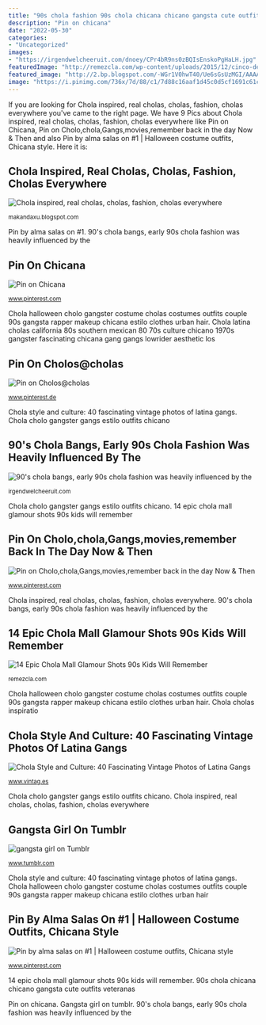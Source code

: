 ```yaml
---
title: "90s chola fashion 90s chola chicana chicano gangsta cute outfits veteranas"
description: "Pin on chicana"
date: "2022-05-30"
categories:
- "Uncategorized"
images:
- "https://irgendwelcheeruit.com/dnoey/CPr4bR9ns0zBQIsEnskoPgHaLH.jpg"
featuredImage: "http://remezcla.com/wp-content/uploads/2015/12/cinco-de-chola.jpg"
featured_image: "http://2.bp.blogspot.com/-WGr1V0hwT40/Ue6sGsUzMGI/AAAAAAAABa4/gIt5KR8Rw4A/s1600/chola+sty.jpg"
image: "https://i.pinimg.com/736x/7d/88/c1/7d88c16aaf1d45c0d5cf1691c61c02e5--cholo-style-chicano-art.jpg"
---
```


If you are looking for Chola inspired, real cholas, cholas, fashion, cholas everywhere you've came to the right page. We have 9 Pics about Chola inspired, real cholas, cholas, fashion, cholas everywhere like Pin on Chicana, Pin on Cholo,chola,Gangs,movies,remember back in the day Now &amp; Then and also Pin by alma salas on #1️ | Halloween costume outfits, Chicana style. Here it is:

## Chola Inspired, Real Cholas, Cholas, Fashion, Cholas Everywhere

![Chola inspired, real cholas, cholas, fashion, cholas everywhere](http://2.bp.blogspot.com/-WGr1V0hwT40/Ue6sGsUzMGI/AAAAAAAABa4/gIt5KR8Rw4A/s1600/chola+sty.jpg "Chola inspired, real cholas, cholas, fashion, cholas everywhere")

<small>makandaxu.blogspot.com</small>

Pin by alma salas on #1️. 90&#039;s chola bangs, early 90s chola fashion was heavily influenced by the

## Pin On Chicana

![Pin on Chicana](https://i.pinimg.com/736x/84/c0/d0/84c0d0b8bd43f519e29e348d999b87dd.jpg "Chola halloween cholo gangster costume cholas costumes outfits couple 90s gangsta rapper makeup chicana estilo clothes urban hair")

<small>www.pinterest.com</small>

Chola halloween cholo gangster costume cholas costumes outfits couple 90s gangsta rapper makeup chicana estilo clothes urban hair. Chola latina cholas california 80s southern mexican 80 70s culture chicano 1970s gangster fascinating chicana gang gangs lowrider aesthetic los

## Pin On Cholos@cholas

![Pin on Cholos@cholas](https://i.pinimg.com/736x/7d/88/c1/7d88c16aaf1d45c0d5cf1691c61c02e5--cholo-style-chicano-art.jpg "Chola shots glamour 90s mall background studio cholas couple shoot remezcla aesthetic ass crew friends chicano")

<small>www.pinterest.de</small>

Chola style and culture: 40 fascinating vintage photos of latina gangs. Chola cholo gangster gangs estilo outfits chicano

## 90&#039;s Chola Bangs, Early 90s Chola Fashion Was Heavily Influenced By The

![90&#039;s chola bangs, early 90s chola fashion was heavily influenced by the](https://irgendwelcheeruit.com/dnoey/CPr4bR9ns0zBQIsEnskoPgHaLH.jpg "90s chola chicana chicano gangsta cute outfits veteranas")

<small>irgendwelcheeruit.com</small>

Chola cholo gangster gangs estilo outfits chicano. 14 epic chola mall glamour shots 90s kids will remember

## Pin On Cholo,chola,Gangs,movies,remember Back In The Day Now &amp; Then

![Pin on Cholo,chola,Gangs,movies,remember back in the day Now &amp; Then](https://i.pinimg.com/736x/f8/e7/ad/f8e7ad72ebaedbff995c785e8ed622b1.jpg "Chola halloween cholo gangster costume cholas costumes outfits couple 90s gangsta rapper makeup chicana estilo clothes urban hair")

<small>www.pinterest.com</small>

Chola inspired, real cholas, cholas, fashion, cholas everywhere. 90&#039;s chola bangs, early 90s chola fashion was heavily influenced by the

## 14 Epic Chola Mall Glamour Shots 90s Kids Will Remember

![14 Epic Chola Mall Glamour Shots 90s Kids Will Remember](http://remezcla.com/wp-content/uploads/2015/12/cinco-de-chola.jpg "Pin on chicana")

<small>remezcla.com</small>

Chola halloween cholo gangster costume cholas costumes outfits couple 90s gangsta rapper makeup chicana estilo clothes urban hair. Chola cholas inspiratio

## Chola Style And Culture: 40 Fascinating Vintage Photos Of Latina Gangs

![Chola Style and Culture: 40 Fascinating Vintage Photos of Latina Gangs](https://2.bp.blogspot.com/-0SeOa4mGY_U/WF7K46xFSaI/AAAAAAACf1I/vnWaQOK39AktYUewFv7p45AxD620RzQqwCLcB/s1600/chola-style-38.jpg "Chola cholas inspiratio")

<small>www.vintag.es</small>

Chola cholo gangster gangs estilo outfits chicano. Chola inspired, real cholas, cholas, fashion, cholas everywhere

## Gangsta Girl On Tumblr

![gangsta girl on Tumblr](https://78.media.tumblr.com/50e7b25cf2f32eb6e2456f5bed6b8be4/tumblr_mnet8nUXLb1s61g4do1_500.jpg "90&#039;s chola bangs, early 90s chola fashion was heavily influenced by the")

<small>www.tumblr.com</small>

Chola style and culture: 40 fascinating vintage photos of latina gangs. Chola halloween cholo gangster costume cholas costumes outfits couple 90s gangsta rapper makeup chicana estilo clothes urban hair

## Pin By Alma Salas On #1️ | Halloween Costume Outfits, Chicana Style

![Pin by alma salas on #1️ | Halloween costume outfits, Chicana style](https://i.pinimg.com/originals/43/3c/35/433c355cd131309df7fc2011e32883cd.jpg "Cholo cholos cholas chola gangster chicano lowrider chicanos thug gangsta tribus urbanas disfraces livin loca únicos chicana firme")

<small>www.pinterest.com</small>

14 epic chola mall glamour shots 90s kids will remember. 90s chola chicana chicano gangsta cute outfits veteranas

Pin on chicana. Gangsta girl on tumblr. 90&#039;s chola bangs, early 90s chola fashion was heavily influenced by the
